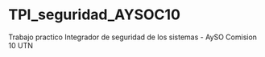 # TPI_seguridad_AYSOC10
Trabajo practico Integrador de seguridad de los sistemas - AySO Comision 10 UTN
